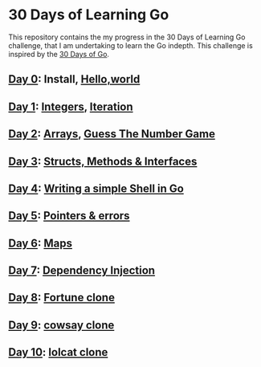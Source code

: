 # 30 Days of Learning Go 

This repository contains the my progress in the 30 Days of Learning Go challenge, that I am undertaking to learn the Go indepth. This challenge is inspired by the [30 Days of Go](https://github.com/canro91/LetsGo?tab=readme-ov-file).

## [Day 0](/Day0/): Install, [Hello,world](/Day0/)
## [Day 1](/Day1/): [Integers](/Day1/integers/), [Iteration](/Day1/iterations/)
## [Day 2](/Day2/): [Arrays](/Day2/Arrays/), [Guess The Number Game](/Day2/GuessTheNumberGame/) 
## [Day 3](/Day3/): [Structs, Methods & Interfaces](/Day3/)
## [Day 4](/Day4/): [Writing a simple Shell in Go](/Day4/)
## [Day 5](/Day5/): [Pointers & errors](/Day5/)
## [Day 6](/Day6/): [Maps](/Day6/)
## [Day 7](/Day7/): [Dependency Injection](/Day7/)
## [Day 8](/Day8/): [Fortune clone](/Day8/)
## [Day 9](/Day9/): [cowsay clone](/Day9/)
## [Day 10](/Day10/): [lolcat clone](/Day10/)